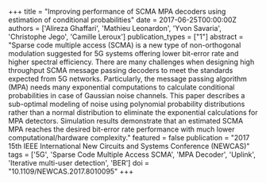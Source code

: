 +++
title = "Improving performance of SCMA MPA decoders using estimation of conditional probabilities"
date = 2017-06-25T00:00:00Z
authors = ['Alireza Ghaffari', 'Mathieu Leonardon', 'Yvon Savaria', 'Christophe Jego', 'Camille Leroux']
publication_types = ["1"]
abstract = "Sparse code multiple access (SCMA) is a new type of non-orthogonal modulation suggested for 5G systems offering lower bit-error rate and higher spectral efficiency. There are many challenges when designing high throughput SCMA message passing decoders to meet the standards expected from 5G networks. Particularly, the message passing algorithm (MPA) needs many exponential computations to calculate conditional probabilities in case of Gaussian noise channels. This paper describes a sub-optimal modeling of noise using polynomial probability distributions rather than a normal distribution to eliminate the exponential calculations for MPA detectors. Simulation results demonstrate that an estimated SCMA MPA reaches the desired bit-error rate performance with much lower computational/hardware complexity."
featured = false
publication = "2017 15th IEEE International New Circuits and Systems Conference (NEWCAS)"
tags = ['5G', 'Sparse Code Multiple Access SCMA', 'MPA Decoder', 'Uplink', 'Iterative multi-user detection', 'BER']
doi = "10.1109/NEWCAS.2017.8010095"
+++
